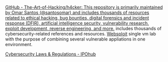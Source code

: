 
[GitHub - The-Art-of-Hacking/h4cker: This repository is primarily maintained by Omar Santos (@santosomar) and includes thousands of resources related to ethical hacking, bug bounties, digital forensics and incident response (DFIR), artificial intelligence security, vulnerability research, exploit development, reverse engineering, and more.](https://github.com/The-Art-of-Hacking/h4cker)
includes thousands of cybersecurity-related references and resources.
[Websploit](https://websploit.h4cker.org/)
single vm lab with the purpose of combining several vulnerable appliations in one environment.

[Cybersecurity Laws & Regulations - IPOhub](https://www.ipohub.org/cybersecurity-laws-regulations)
